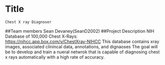 # Title
    Chest X ray Diagnoser
##Team members
    Sean Devaney(SeanD2002)
##Project Description
    NIH Database of 100,000 Chest X-Rays: https://nihcc.app.box.com/v/ChestXray-NIHCC
    This database contains xray images, associated clinincal data, annotations, and dignaoses
    The goal will be to develop and train a nueral netwrok that is capable of diagnosing chest x rays automatically 
    with a high rate of accuracy.
